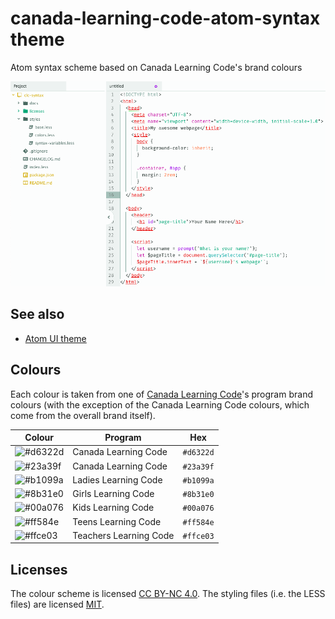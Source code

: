 # canada-learning-code-atom-syntax theme

Atom syntax scheme based on Canada Learning Code's brand colours

![screenshot](docs/screenshot.png)

## See also
- [Atom UI theme](https://github.com/codemo04/canada-learning-code-atom-ui)

## Colours
Each colour is taken from one of [Canada Learning Code](https://canadalearningcode.ca)'s program brand colours (with the exception of the Canada Learning Code colours, which come from the overall brand itself).

| Colour                                                   | Program                | Hex       |
| -------------------------------------------------------- | ---------------------- | --------- |
| ![#d6322d](https://placehold.it/15/d6322d/000000?text=+) | Canada Learning Code   | `#d6322d` |
| ![#23a39f](https://placehold.it/15/23a39f/000000?text=+) | Canada Learning Code   | `#23a39f` |
| ![#b1099a](https://placehold.it/15/b1099a/000000?text=+) | Ladies Learning Code   | `#b1099a` |
| ![#8b31e0](https://placehold.it/15/8b31e0/000000?text=+) | Girls Learning Code    | `#8b31e0` |
| ![#00a076](https://placehold.it/15/00a076/000000?text=+) | Kids Learning Code     | `#00a076` |
| ![#ff584e](https://placehold.it/15/ff584e/000000?text=+) | Teens Learning Code    | `#ff584e` |
| ![#ffce03](https://placehold.it/15/ffce03/000000?text=+) | Teachers Learning Code | `#ffce03` |

## Licenses
The colour scheme is licensed [CC BY-NC 4.0](licenses/CC-BY-NC-4.0). The styling files (i.e. the LESS files) are licensed [MIT](licenses/MIT.md).

